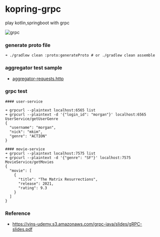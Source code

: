 # kopring-grpc

play kotlin,springboot with grpc

![grpc](https://user-images.githubusercontent.com/85666242/148494484-eacd31bc-0353-4d96-912a-3ed8d658388a.png)


### generate proto file

```
➜ ./gradlew clean :proto:generateProto # or ./gradlew clean assemble
```

### aggregator test sample

- [aggregator-requests.http](./aggregator/src/main/resources/aggregator-requests.http)

### grpc test

```
#### user-service

➜ grpcurl --plaintext localhost:6565 list
➜ grpcurl --plaintext -d '{"login_id": "morgan"}' localhost:6565 UserService/getUserGenre
{
  "username": "morgan",
  "nick": "mkim",
  "genre": "ACTION"
}

#### movie-service
➜ grpcurl --plaintext localhost:7575 list
➜ grpcurl --plaintext -d '{"genre": "SF"}' localhost:7575 MovieService/getMovies
{
  "movie": [
    {
      "title": "The Matrix Resurrections",
      "release": 2021,
      "rating": 9.3
    }
  ]
}
```

### Reference

- https://vins-udemy.s3.amazonaws.com/grpc-java/slides/gRPC-slides.pdf
